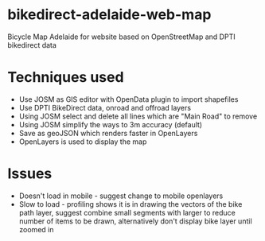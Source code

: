 bikedirect-adelaide-web-map
===========================

Bicycle Map Adelaide for website based on OpenStreetMap and DPTI bikedirect data

Techniques used
===============
* Use JOSM as GIS editor with OpenData plugin to import shapefiles
* Use DPTI BikeDirect data, onroad and offroad layers
* Using JOSM select and delete all lines which are "Main Road" to remove
* Using JOSM simplify the ways to 3m accuracy (default)
* Save as geoJSON which renders faster in OpenLayers
* OpenLayers is used to display the map

Issues
======
* Doesn't load in mobile - suggest change to mobile openlayers
* Slow to load - profiling shows it is in drawing the vectors of the bike path layer, suggest combine small segments with larger to reduce number of items to be drawn, alternatively don't display bike layer until zoomed in
